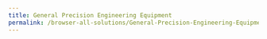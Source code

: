 ```yaml
---
title: General Precision Engineering Equipment
permalink: /browser-all-solutions/General-Precision-Engineering-Equipment
---
```


